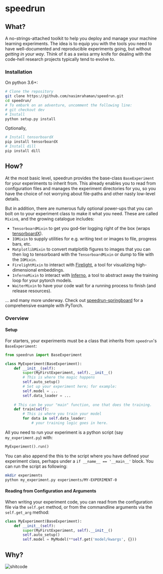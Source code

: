 # speedrun

## What? 

A no-strings-attached toolkit to help you deploy and manage your machine learning experiments. The idea is to equip you with the tools you need to have well-documented and reproducible experiments going, but without _getting in your way_. Think of it as a swiss army knife for dealing with the code-hell research projects typically tend to evolve to. 

### Installation
On python 3.6+:

```bash
# Clone the repository
git clone https://github.com/nasimrahaman/speedrun.git
cd speedrun/
# To embark on an adventure, uncomment the following line:
# git checkout dev
# Install
python setup.py install
```

Optionally, 

```bash
# Install tensorboardX
pip install tensorboardX
# Install dill
pip install dill
```

## How? 

At the most basic level, speedrun provides the base-class `BaseExperiment` for your experiments to inherit from. This already enables you to read from configuration files and manages the experiment directories for you, so you have the choice of not worrying about file-paths and other nasty low-level details. 

But in addition, there are numerous fully optional power-ups that you can bolt on to your experiment class to make it what you need. These are called `Mixin`s, and the growing catalogue includes: 

- `TensorboardMixin` to get you god-tier logging right of the box (wraps [tensorboardX](https://github.com/lanpa/tensorboard-pytorch)). 
- `IOMixin` to supply utilities for e.g. writing text or images to file, progress bars, etc.
- `MatplotlibMixin` to convert matplotlib figures to images that you can then log to tensorboard with the `TensorboardMixin` or dump to file with the `IOMixin`. 
- `FirelightMixin` to interact with [Firelight](https://github.com/inferno-pytorch/firelight), a tool for visualizing high-dimensional embeddings. 
- `InfernoMixin` to interact with [Inferno](https://github.com/inferno-pytorch/inferno), a tool to abstract away the training loop for your pytorch models. 
- `WaiterMixin` to have your code wait for a running process to finish (and release resources). 

... and many more underway. Check out [speedrun-springboard](https://github.com/inferno-pytorch/speedrun-springboard) for a comprehensive example with PyTorch. 

### Overview

#### Setup
For starters, your experiments must be a class that inherits from `speedrun`'s `BaseExperiment`:

```python
from speedrun import BaseExperiment

class MyExperiment(BaseExperiment): 
    def __init__(self):
        super(MyFirstExperiment, self).__init__()
        # This is where the magic happens
        self.auto_setup()
        # Set up your experiment here; for example:
        self.model = ...
        self.data_loader = ...
    
    # This can be your "main" function, one that does the training. 
    def train(self): 
        # This is where you train your model
        for data in self.data_loader: 
            # your training logic goes in here. 
```

All you need to run your experiment is a python script (say `my_experiment.py`) with: 
```python
MyExperiment().run()
```
You can also append the this to the script where you have defined your experiment class, perhaps under a `if __name__ == '__main__'` block. You can run the script as following: 

```bash
mkdir experiments
python my_experiment.py experiments/MY-EXPERIMENT-0
```

#### Reading from Configuration and Arguments

When writing your experiment code, you can read from the configuration file via the `self.get` method, or from the commandline arguments via the `self.get_arg` method:

```python
class MyExperiment(BaseExperiment): 
    def __init__(self):
        super(MyFirstExperiment, self).__init__()
        self.auto_setup()
        self.model = MyModel(**self.get('model/kwargs', {}))
```

## Why?
![shitcode](https://i.imgur.com/qG08mar.jpg)

